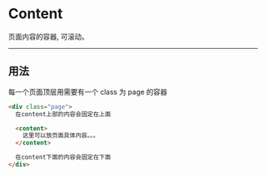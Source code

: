 # Content

页面内容的容器, 可滚动。

----

## 用法

每一个页面顶层用需要有一个 class 为 page 的容器

```html
<div class="page">
  在content上部的内容会固定在上面

  <content>
    这里可以放页面具体内容。。。
  </content>

  在content下面的内容会固定在下面
</div>
```
